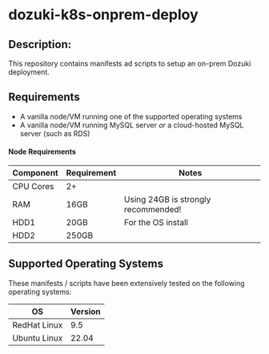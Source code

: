 # dozuki-k8s-onprem-deploy

## Description:
This repository contains manifests ad scripts to setup an on-prem Dozuki deployment.

## Requirements

- A vanilla node/VM running one of the supported operating systems
- A vanilla node/VM running MySQL server _or_ a cloud-hosted MySQL server (such as RDS)

#### Node Requirements

| Component | Requirement | Notes |
| --------- | ----------- | ----- |
| CPU Cores | 2+          |       |
| RAM       | 16GB        | Using 24GB is strongly recommended!
| HDD1      | 20GB        | For the OS install |
| HDD2      | 250GB

## Supported Operating Systems

These manifests / scripts have been extensively tested on the following operating systems:

| OS            | Version | 
| ------------- | --------|
| RedHat Linux  | 9.5     |
| Ubuntu Linux  | 22.04   |

